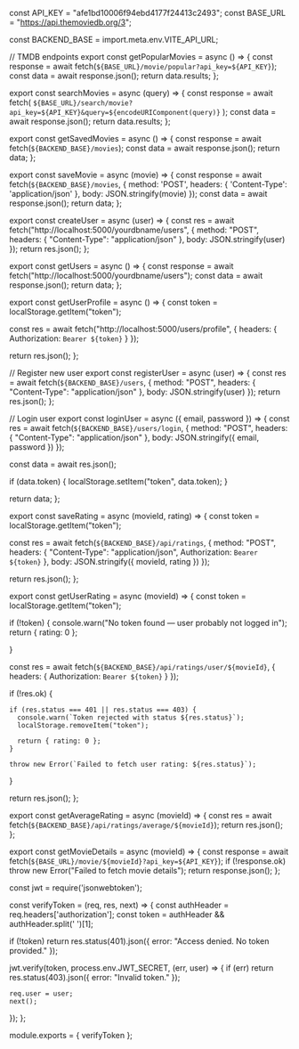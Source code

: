const API_KEY = "afe1bd10006f94ebd4177f24413c2493";
const BASE_URL = "https://api.themoviedb.org/3";

const BACKEND_BASE = import.meta.env.VITE_API_URL;

// TMDB endpoints
export const getPopularMovies = async () => {
  const response = await fetch(`${BASE_URL}/movie/popular?api_key=${API_KEY}`);
  const data = await response.json();
  return data.results;
};

export const searchMovies = async (query) => {
  const response = await fetch(
    `${BASE_URL}/search/movie?api_key=${API_KEY}&query=${encodeURIComponent(query)}`
  );
  const data = await response.json();
  return data.results;
};





export const getSavedMovies = async () => {
  const response = await fetch(`${BACKEND_BASE}/movies`);
  const data = await response.json();
  return data;
};

export const saveMovie = async (movie) => {
  const response = await fetch(`${BACKEND_BASE}/movies`, {
    method: 'POST',
    headers: {
      'Content-Type': 'application/json'
    },
    body: JSON.stringify(movie)
  });
  const data = await response.json();
  return data;
};


export const createUser = async (user) => {
  const res = await fetch("http://localhost:5000/yourdbname/users", {
    method: "POST",
    headers: { "Content-Type": "application/json" },
    body: JSON.stringify(user)
  });
  return res.json();
};


export const getUsers = async () => {
  const response = await fetch("http://localhost:5000/yourdbname/users");
  const data = await response.json();
  return data;
};

export const getUserProfile = async () => {
  const token = localStorage.getItem("token");

  const res = await fetch("http://localhost:5000/users/profile", {
    headers: {
      Authorization: `Bearer ${token}`
    }
  });

  return res.json();
};


// Register new user
export const registerUser = async (user) => {
  const res = await fetch(`${BACKEND_BASE}/users`, {
    method: "POST",
    headers: { "Content-Type": "application/json" },
    body: JSON.stringify(user)
  });
  return res.json();
};

// Login user
export const loginUser = async ({ email, password }) => {
  const res = await fetch(`${BACKEND_BASE}/users/login`, {
    method: "POST",
    headers: { "Content-Type": "application/json" },
    body: JSON.stringify({ email, password })
  });

  const data = await res.json();

  if (data.token) {
    localStorage.setItem("token", data.token);
  }

  return data;
};

export const saveRating = async (movieId, rating) => {
  const token = localStorage.getItem("token");

  const res = await fetch(`${BACKEND_BASE}/api/ratings`, {
    method: "POST",
    headers: {
      "Content-Type": "application/json",
      Authorization: `Bearer ${token}`
    },
    body: JSON.stringify({ movieId, rating })
  });

  return res.json();
};

export const getUserRating = async (movieId) => {
  const token = localStorage.getItem("token");

  if (!token) {
    console.warn("No token found — user probably not logged in");
    return { rating: 0 }; 

  }

  const res = await fetch(`${BACKEND_BASE}/api/ratings/user/${movieId}`, {
    headers: {
      Authorization: `Bearer ${token}`
    }
  });

  if (!res.ok) {
  

    if (res.status === 401 || res.status === 403) {
      console.warn(`Token rejected with status ${res.status}`);
      localStorage.removeItem("token"); 

      return { rating: 0 };
    }

    throw new Error(`Failed to fetch user rating: ${res.status}`);
  }

  return res.json();
};

export const getAverageRating = async (movieId) => {
  const res = await fetch(`${BACKEND_BASE}/api/ratings/average/${movieId}`);
  return res.json();
};


export const getMovieDetails = async (movieId) => {
  const response = await fetch(`${BASE_URL}/movie/${movieId}?api_key=${API_KEY}`);
  if (!response.ok) throw new Error("Failed to fetch movie details");
  return response.json();
};


const jwt = require('jsonwebtoken');


const verifyToken = (req, res, next) => {
  const authHeader = req.headers['authorization'];
  const token = authHeader && authHeader.split(' ')[1]; 

  if (!token) return res.status(401).json({ error: "Access denied. No token provided." });

  jwt.verify(token, process.env.JWT_SECRET, (err, user) => {
    if (err) return res.status(403).json({ error: "Invalid token." });

    req.user = user;
    next();
  });
};


module.exports = { verifyToken };
